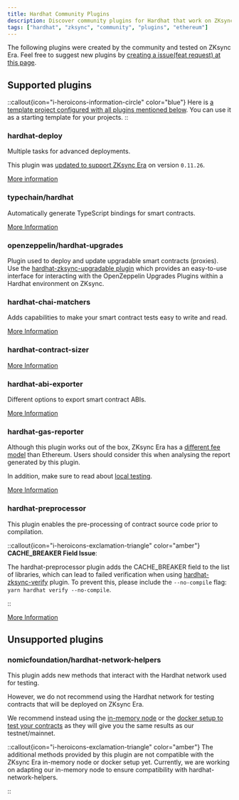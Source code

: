 ```yaml
---
title: Hardhat Community Plugins
description: Discover community plugins for Hardhat that work on ZKsync Era.
tags: ["hardhat", "zksync", "community", "plugins", "ethereum"]
---
```


The following plugins were created by the community and tested on ZKsync Era.
Feel free to suggest new plugins by [creating a issue(feat request) at this page](%%zk_git_repo_hardhat-zksync%%/issues/new?assignees=&labels=feat&projects=&template=feature_report.md&title=).

## Supported plugins

::callout{icon="i-heroicons-information-circle" color="blue"}
Here is [a template project configured with all plugins mentioned below](%%zk_git_repo_era-hardhat-with-plugins%%).
You can use it as a starting template for your projects.
::

### hardhat-deploy

Multiple tasks for advanced deployments.

This plugin was [updated to support ZKsync Era](https://github.com/wighawag/hardhat-deploy/pull/437) on version `0.11.26`.

[More information](https://www.npmjs.com/package/hardhat-deploy)

### typechain/hardhat

Automatically generate TypeScript bindings for smart contracts.

[More Information](https://www.npmjs.com/package/@typechain/hardhat)

### openzeppelin/hardhat-upgrades

Plugin used to deploy and update upgradable smart contracts (proxies).
Use the [hardhat-zksync-upgradable plugin](hardhat-zksync-upgradable) which provides an easy-to-use interface
for interacting with the OpenZeppelin Upgrades Plugins within a Hardhat environment on ZKsync.

### hardhat-chai-matchers

Adds capabilities to make your smart contract tests easy to write and read.

[More Information](https://www.npmjs.com/package/@nomicfoundation/hardhat-chai-matchers)

### hardhat-contract-sizer

[More Information](https://www.npmjs.com/package/hardhat-contract-sizer)

### hardhat-abi-exporter

Different options to export smart contract ABIs.

[More Information](https://www.npmjs.com/package/hardhat-abi-exporter)

### hardhat-gas-reporter

Although this plugin works out of the box, ZKsync Era has a [different fee model](/build/developer-reference/fee-model) than Ethereum.
Users should consider this when analysing the report generated by this plugin.

In addition, make sure to read about [local testing](/build/test-and-debug/).

[More Information](https://www.npmjs.com/package/hardhat-gas-reporter)

### hardhat-preprocessor

This plugin enables the pre-processing of contract source code prior to compilation.

::callout{icon="i-heroicons-exclamation-triangle" color="amber"}
**CACHE_BREAKER Field Issue**:

The hardhat-preprocessor plugin adds the CACHE_BREAKER field to the list of libraries,
which can lead to failed verification when using [hardhat-zksync-verify](hardhat-zksync-verify) plugin.
To prevent this, please include the `--no-compile` flag: `yarn hardhat verify --no-compile`.

::

[More Information](https://www.npmjs.com/package/hardhat-preprocessor)

## Unsupported plugins

### nomicfoundation/hardhat-network-helpers

This plugin adds new methods that interact with the Hardhat network used for testing.

However, we do not recommend using the Hardhat network for testing contracts that will be deployed on ZKsync Era.

We recommend instead using the [in-memory node](/build/test-and-debug/in-memory-node)
or the [docker setup to test your contracts](/build/test-and-debug/dockerized-l1-l2-nodes)
as they will give you the same results as our testnet/mainnet.

::callout{icon="i-heroicons-exclamation-triangle" color="amber"}
The additional methods provided by this plugin are not compatible with the ZKsync Era in-memory node or docker setup yet.
Currently, we are working on adapting our in-memory node to ensure compatibility with hardhat-network-helpers.

::
